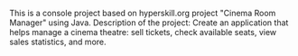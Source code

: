 This is a console project based on hyperskill.org project "Cinema Room Manager" using Java.
Description of the project: Create an application that helps manage a cinema theatre: sell tickets, check available seats, view sales statistics, and more.
